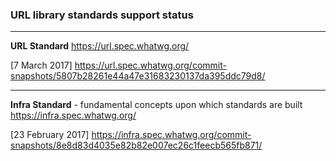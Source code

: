 ### URL library standards support status

---
**URL Standard**
https://url.spec.whatwg.org/

[7 March 2017]
https://url.spec.whatwg.org/commit-snapshots/5807b28261e44a47e31683230137da395ddc79d8/

---
**Infra Standard** - fundamental concepts upon which standards are built
https://infra.spec.whatwg.org/

[23 February 2017]
https://infra.spec.whatwg.org/commit-snapshots/8e8d83d4035e82b82e007ec26c1feecb565fb871/
